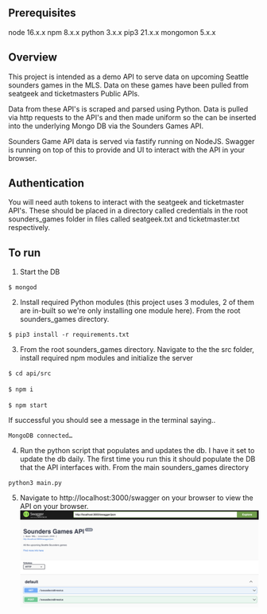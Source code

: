## Prerequisites

node 16.x.x
npm 8.x.x
python 3.x.x
pip3 21.x.x
mongomon 5.x.x

## Overview

This project is intended as a demo API to serve data on upcoming Seattle sounders games in the MLS. Data on these games have been pulled from seatgeek and ticketmasters Public APIs.

Data from these API's is scraped and parsed using Python. Data is pulled via http requests to the API's and then made uniform so the can be inserted into the underlying Mongo DB via the Sounders Games API.

Sounders Game API data is served via fastify running on NodeJS. Swagger is running on top of this to provide and UI to interact with the API in your browser.

## Authentication

You will need auth tokens to interact with the seatgeek and ticketmaster API's. These should be placed in a directory called credentials in the root sounders_games folder in files called seatgeek.txt and ticketmaster.txt respectively.  

## To run

1. Start the DB
```
$ mongod

```
2. Install required Python modules (this project uses 3 modules, 2 of them are in-built so we're only installing one module here).
From the root sounders_games directory.
```
$ pip3 install -r requirements.txt
```
3. From the root sounders_games directory. Navigate to the the src folder, install required npm modules and initialize the server
```
$ cd api/src

$ npm i

$ npm start

```
If successful you should see a message in the terminal saying..

```
MongoDB connected…
```

4. Run the python script that populates and updates the db. I have it set to update the db daily. The first time you run this it should populate the DB that the API interfaces with. From the main sounders_games directory

```
python3 main.py
```

5. Navigate to http://localhost:3000/swagger on your browser to view the API on your browser.
![Swagger UI](/screenshots/api_screenshot.png "Swagger UI") 